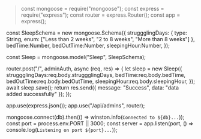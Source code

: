 >
>const mongoose = require("mongoose");
>const express = require("express");
>const router = express.Router();
const app = express();

const SleepSchema = new mongoose.Schema({
    struggglingDays: { type: String, enum: ["Less than 2 weeks", "2 to 8 weeks", "More than 8 weeks"] },
    bedTime:Number,
    bedOutTime:Number,
    sleepingHour:Number,
    });

const Sleep = mongoose.model("Sleep", SleepSchema);

router.post("/", adminAuth, async (req, res) => {
  let sleep = new Sleep({
    struggglingDays:req.body.struggglingDays,
    bedTime:req.body.bedTime,
    bedOutTime:req.body.bedOutTime,
    sleepingHour:req.body.sleepingHour,
  });
  await sleep.save();
  return res.send({ message: "Success", data: "data added successfully" });
});

app.use(express.json());
app.use("/api/admins", router);

mongoose.connect(db).then(() => winston.info(`Connected to ${db}...`));
const port = process.env.PORT || 3000;
const server = app.listen(port, () => console.log(`Listening on port ${port}...`));
